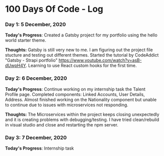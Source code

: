 # 100 Days Of Code - Log

### Day 1: 5 December, 2020

**Today's Progress**: Created a Gatsby project for my portfolio using the hello world starter theme.

**Thoughts:** Gatsby is still very new to me. I am figuring out the project file stucture and testing out different themes. Started the tutorial by CodeAddict "Gatsby - Strapi portfolio"  https://www.youtube.com/watch?v=asB-dUwpH4Y. Learning to use React custom hooks for the first time.

### Day 2: 6 December, 2020

**Today's Progress**: Continue working on my internship task the Talent Profile page. Completed components: Linked Accounts, User Details, Address. Almost finished working on the Nationality component but unable to continue due to issues with microservices not responding.

**Thoughts:** The Microservices within the project keeps closing unexpectedly and it is creating problems with debugging/testing. I have tried clean/rebuild in visual studio and close and restarting the npm server. 

### Day 3: 7 December, 2020

**Today's Progress**: Internship task

